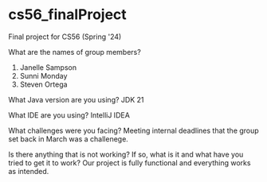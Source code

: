 # cs56_finalProject
Final project for CS56 (Spring '24)


What are the names of group members?
1. Janelle Sampson
2. Sunni Monday
3. Steven Ortega
   
What Java version are you using?
JDK 21

What IDE are you using?
IntelliJ IDEA

What challenges were you facing?
Meeting internal deadlines that the group set back in March was a challenege.

Is there anything that is not working? If so, what is it and what have you tried to get it to work?
Our project is fully functional and everything works as intended. 
